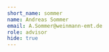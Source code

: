 ```yaml
---
short_name: sommer
name: Andreas Sommer 
email: A.Sommer@weinmann-emt.de
role: advisor
hide: true
---
```


